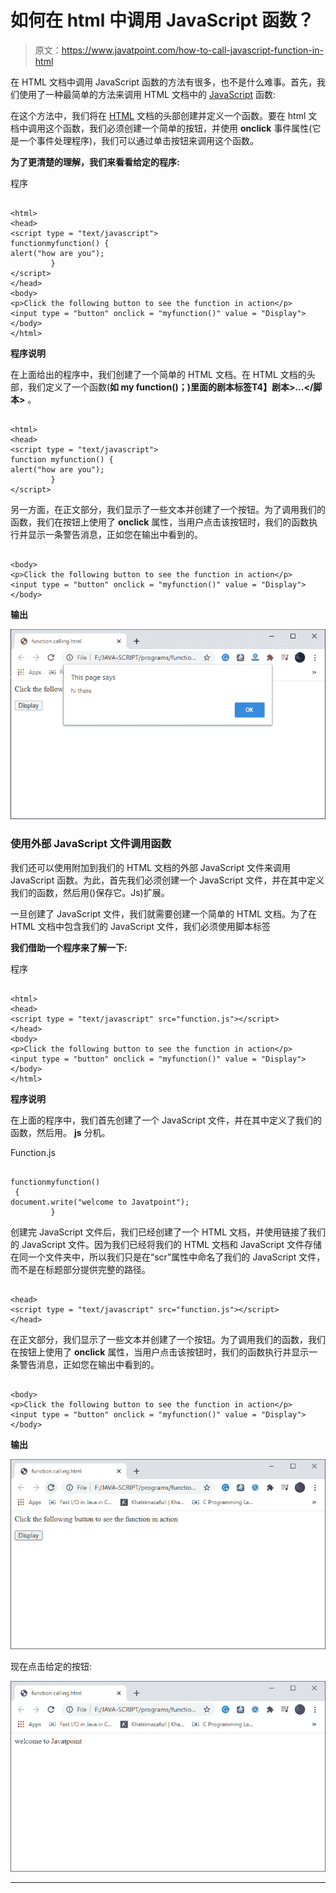 # 如何在 html 中调用 JavaScript 函数？

> 原文：<https://www.javatpoint.com/how-to-call-javascript-function-in-html>

在 HTML 文档中调用 JavaScript 函数的方法有很多，也不是什么难事。首先，我们使用了一种最简单的方法来调用 HTML 文档中的 [JavaScript](https://www.javatpoint.com/javascript-tutorial) 函数:

在这个方法中，我们将在 [HTML](https://www.javatpoint.com/html-tutorial) 文档的头部创建并定义一个函数。要在 html 文档中调用这个函数，我们必须创建一个简单的按钮，并使用 **onclick** 事件属性(它是一个事件处理程序)，我们可以通过单击按钮来调用这个函数。

**为了更清楚的理解，我们来看看给定的程序:**

程序

```

<html>
<head>
<script type = "text/javascript">
functionmyfunction() { 
alert("how are you");
         }
</script>
</head>
<body>
<p>Click the following button to see the function in action</p>
<input type = "button" onclick = "myfunction()" value = "Display">
</body>
</html>

```

**程序说明**

在上面给出的程序中，我们创建了一个简单的 HTML 文档。在 HTML 文档的头部，我们定义了一个函数(**如 my function()；)**里面的剧本标签**T4】剧本>...</脚本>** 。

```

<html>
<head>
<script type = "text/javascript">
function myfunction() { 
alert("how are you");
         }
</script>

```

另一方面，在正文部分，我们显示了一些文本并创建了一个按钮。为了调用我们的函数，我们在按钮上使用了 **onclick** 属性，当用户点击该按钮时，我们的函数执行并显示一条警告消息，正如您在输出中看到的。

```

<body>
<p>Click the following button to see the function in action</p>
<input type = "button" onclick = "myfunction()" value = "Display">
</body>

```

**输出**

![How to call JavaScript function in html](img/e696f7a87012a2a6e6abb85568df79e8.png)

### 使用外部 JavaScript 文件调用函数

我们还可以使用附加到我们的 HTML 文档的外部 JavaScript 文件来调用 JavaScript 函数。为此，首先我们必须创建一个 JavaScript 文件，并在其中定义我们的函数，然后用()保存它。Js)扩展。

一旦创建了 JavaScript 文件，我们就需要创建一个简单的 HTML 文档。为了在 HTML 文档中包含我们的 JavaScript 文件，我们必须使用脚本标签

**我们借助一个程序来了解一下:**

程序

```

<html>
<head>
<script type = "text/javascript" src="function.js"></script>
</head>
<body>
<p>Click the following button to see the function in action</p>
<input type = "button" onclick = "myfunction()" value = "Display">
</body>
</html>

```

**程序说明**

在上面的程序中，我们首先创建了一个 JavaScript 文件，并在其中定义了我们的函数，然后用。 **js** 分机。

Function.js

```

functionmyfunction() 
 { 
document.write("welcome to Javatpoint");
         }

```

创建完 JavaScript 文件后，我们已经创建了一个 HTML 文档，并使用链接了我们的 JavaScript 文件。因为我们已经将我们的 HTML 文档和 JavaScript 文件存储在同一个文件夹中，所以我们只是在“scr”属性中命名了我们的 JavaScript 文件，而不是在标题部分提供完整的路径。

```

<head>
<script type = "text/javascript" src="function.js"></script>
</head>

```

在正文部分，我们显示了一些文本并创建了一个按钮。为了调用我们的函数，我们在按钮上使用了 **onclick** 属性，当用户点击该按钮时，我们的函数执行并显示一条警告消息，正如您在输出中看到的。

```

<body>
<p>Click the following button to see the function in action</p>
<input type = "button" onclick = "myfunction()" value = "Display">
</body>

```

**输出**

![How to call JavaScript function in html](img/c7782aff07138ccd4e66926f1518b849.png)

现在点击给定的按钮:

![How to call JavaScript function in html](img/3b6703d75d2b4d21babe9a80082c4858.png)

* * *